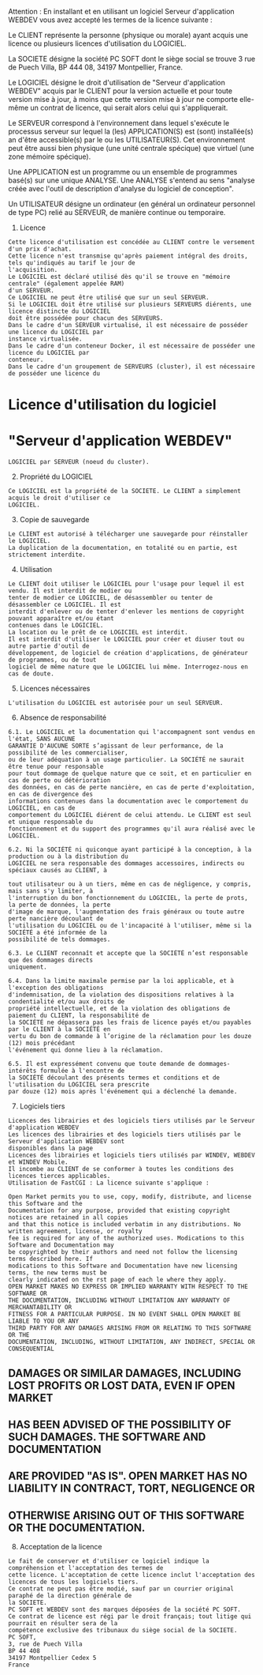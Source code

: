 Attention : En installant et en utilisant un logiciel Serveur d'application WEBDEV vous avez accepté les
termes de la licence suivante :

Le CLIENT représente la personne (physique ou morale) ayant acquis une licence ou plusieurs licences
d'utilisation du LOGICIEL.

La SOCIETE désigne la société PC SOFT dont le siège social se trouve 3 rue de Puech Villa, BP 444 08, 34197
Montpellier, France.

Le LOGICIEL désigne le droit d'utilisation de "Serveur d'application WEBDEV" acquis par le CLIENT pour la
version actuelle et pour toute version mise à jour, à moins que cette version mise à jour ne comporte elle-
même un contrat de licence, qui serait alors celui qui s'appliquerait.

Le SERVEUR correspond à l'environnement dans lequel s'exécute le processus serveur sur lequel la (les)
APPLICATION(S) est (sont) installée(s) an d'être accessible(s) par le ou les UTILISATEUR(S). Cet
environnement peut être aussi bien physique (une unité centrale spécique) que virtuel (une zone mémoire
spécique).

Une APPLICATION est un programme ou un ensemble de programmes basé(s) sur une unique ANALYSE. Une
ANALYSE s'entend au sens "analyse créée avec l'outil de description d'analyse du logiciel de conception".

Un UTILISATEUR désigne un ordinateur (en général un ordinateur personnel de type PC) relié au SERVEUR, de
manière continue ou temporaire.

1. Licence

```
Cette licence d'utilisation est concédée au CLIENT contre le versement d'un prix d'achat.
Cette licence n'est transmise qu'après paiement intégral des droits, tels qu'indiqués au tarif le jour de
l'acquisition.
Le LOGICIEL est déclaré utilisé dès qu'il se trouve en "mémoire centrale" (également appelée RAM)
d'un SERVEUR.
Ce LOGICIEL ne peut être utilisé que sur un seul SERVEUR.
Si le LOGICIEL doit être utilisé sur plusieurs SERVEURS diérents, une licence distincte du LOGICIEL
doit être possédée pour chacun des SERVEURS.
Dans le cadre d'un SERVEUR virtualisé, il est nécessaire de posséder une licence du LOGICIEL par
instance virtualisée.
Dans le cadre d'un conteneur Docker, il est nécessaire de posséder une licence du LOGICIEL par
conteneur.
Dans le cadre d'un groupement de SERVEURS (cluster), il est nécessaire de posséder une licence du
```
# Licence d'utilisation du logiciel

# "Serveur d'application WEBDEV"


```
LOGICIEL par SERVEUR (noeud du cluster).
```
2. Propriété du LOGICIEL

```
Ce LOGICIEL est la propriété de la SOCIETE. Le CLIENT a simplement acquis le droit d'utiliser ce
LOGICIEL.
```
3. Copie de sauvegarde

```
Le CLIENT est autorisé à télécharger une sauvegarde pour réinstaller le LOGICIEL.
La duplication de la documentation, en totalité ou en partie, est strictement interdite.
```
4. Utilisation

```
Le CLIENT doit utiliser le LOGICIEL pour l'usage pour lequel il est vendu. Il est interdit de modier ou
tenter de modier ce LOGICIEL, de désassembler ou tenter de désassembler ce LOGICIEL. Il est
interdit d'enlever ou de tenter d'enlever les mentions de copyright pouvant apparaître et/ou étant
contenues dans le LOGICIEL.
La location ou le prêt de ce LOGICIEL est interdit.
Il est interdit d'utiliser le LOGICIEL pour créer et diuser tout ou autre partie d'outil de
développement, de logiciel de création d'applications, de générateur de programmes, ou de tout
logiciel de même nature que le LOGICIEL lui même. Interrogez-nous en cas de doute.
```
5. Licences nécessaires

```
L'utilisation du LOGICIEL est autorisée pour un seul SERVEUR.
```
6. Absence de responsabilité

```
6.1. Le LOGICIEL et la documentation qui l'accompagnent sont vendus en l'état, SANS AUCUNE
GARANTIE D'AUCUNE SORTE s’agissant de leur performance, de la possibilité de les commercialiser,
ou de leur adéquation à un usage particulier. La SOCIÉTÉ ne saurait être tenue pour responsable
pour tout dommage de quelque nature que ce soit, et en particulier en cas de perte ou détérioration
des données, en cas de perte nancière, en cas de perte d'exploitation, en cas de divergence des
informations contenues dans la documentation avec le comportement du LOGICIEL, en cas de
comportement du LOGICIEL diérent de celui attendu. Le CLIENT est seul et unique responsable du
fonctionnement et du support des programmes qu'il aura réalisé avec le LOGICIEL.
```
```
6.2. Ni la SOCIÉTÉ ni quiconque ayant participé à la conception, à la production ou à la distribution du
LOGICIEL ne sera responsable des dommages accessoires, indirects ou spéciaux causés au CLIENT, à
```

```
tout utilisateur ou à un tiers, même en cas de négligence, y compris, mais sans s'y limiter, à
l'interruption du bon fonctionnement du LOGICIEL, la perte de prots, la perte de données, la perte
d'image de marque, l'augmentation des frais généraux ou toute autre perte nancière découlant de
l'utilisation du LOGICIEL ou de l'incapacité à l'utiliser, même si la SOCIÉTÉ a été informée de la
possibilité de tels dommages.
```
```
6.3. Le CLIENT reconnaît et accepte que la SOCIÉTÉ n’est responsable que des dommages directs
uniquement.
```
```
6.4. Dans la limite maximale permise par la loi applicable, et à l'exception des obligations
d'indemnisation, de la violation des dispositions relatives à la condentialité et/ou aux droits de
propriété intellectuelle, et de la violation des obligations de paiement du CLIENT, la responsabilité de
la SOCIÉTÉ ne dépassera pas les frais de licence payés et/ou payables par le CLIENT à la SOCIÉTÉ en
vertu du bon de commande à l’origine de la réclamation pour les douze (12) mois précédant
l'événement qui donne lieu à la réclamation.
```
```
6.5. Il est expressément convenu que toute demande de dommages-intérêts formulée à l'encontre de
la SOCIÉTÉ découlant des présents termes et conditions et de l'utilisation du LOGICIEL sera prescrite
par douze (12) mois après l'événement qui a déclenché la demande.
```
7. Logiciels tiers

```
Licences des librairies et des logiciels tiers utilisés par le Serveur d'application WEBDEV
Les licences des librairies et des logiciels tiers utilisés par le Serveur d'application WEBDEV sont
disponibles dans la page
Licences des librairies et logiciels tiers utilisés par WINDEV, WEBDEV et WINDEV Mobile.
Il incombe au CLIENT de se conformer à toutes les conditions des licences tierces applicables.
Utilisation de FastCGI : La licence suivante s'applique :
```
```
Open Market permits you to use, copy, modify, distribute, and license this Software and the
Documentation for any purpose, provided that existing copyright notices are retained in all copies
and that this notice is included verbatim in any distributions. No written agreement, license, or royalty
fee is required for any of the authorized uses. Modications to this Software and Documentation may
be copyrighted by their authors and need not follow the licensing terms described here. If
modications to this Software and Documentation have new licensing terms, the new terms must be
clearly indicated on the rst page of each le where they apply.
OPEN MARKET MAKES NO EXPRESS OR IMPLIED WARRANTY WITH RESPECT TO THE SOFTWARE OR
THE DOCUMENTATION, INCLUDING WITHOUT LIMITATION ANY WARRANTY OF MERCHANTABILITY OR
FITNESS FOR A PARTICULAR PURPOSE. IN NO EVENT SHALL OPEN MARKET BE LIABLE TO YOU OR ANY
THIRD PARTY FOR ANY DAMAGES ARISING FROM OR RELATING TO THIS SOFTWARE OR THE
DOCUMENTATION, INCLUDING, WITHOUT LIMITATION, ANY INDIRECT, SPECIAL OR CONSEQUENTIAL
```

## DAMAGES OR SIMILAR DAMAGES, INCLUDING LOST PROFITS OR LOST DATA, EVEN IF OPEN MARKET

## HAS BEEN ADVISED OF THE POSSIBILITY OF SUCH DAMAGES. THE SOFTWARE AND DOCUMENTATION

## ARE PROVIDED "AS IS". OPEN MARKET HAS NO LIABILITY IN CONTRACT, TORT, NEGLIGENCE OR

## OTHERWISE ARISING OUT OF THIS SOFTWARE OR THE DOCUMENTATION.

8. Acceptation de la licence

```
Le fait de conserver et d'utiliser ce logiciel indique la compréhension et l'acceptation des termes de
cette licence. L'acceptation de cette licence inclut l'acceptation des licences de tous les logiciels tiers.
Ce contrat ne peut pas être modié, sauf par un courrier original paraphé de la direction générale de
la SOCIETE.
PC SOFT et WEBDEV sont des marques déposées de la société PC SOFT.
Ce contrat de licence est régi par le droit français; tout litige qui pourrait en résulter sera de la
compétence exclusive des tribunaux du siège social de la SOCIETE.
PC SOFT,
3, rue de Puech Villa
BP 44 408
34197 Montpellier Cedex 5
France
```

